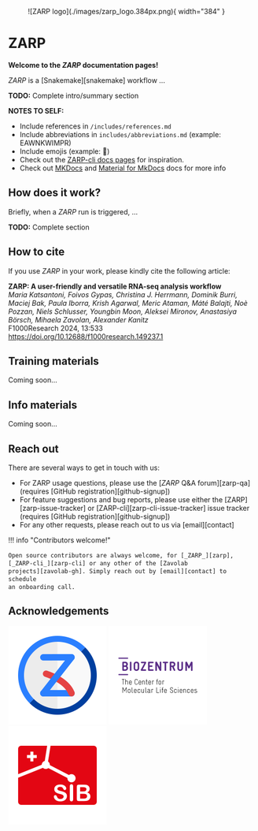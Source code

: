 <figure markdown>
  ![ZARP logo](./images/zarp_logo.384px.png){ width="384" }
</figure>

# ZARP

**Welcome to the _ZARP_ documentation pages!**

_ZARP_ is a [Snakemake][snakemake] workflow ...

**TODO:** Complete intro/summary section

**NOTES TO SELF:**

- Include references in `/includes/references.md`
- Include abbreviations in `includes/abbreviations.md` (example: EAWNKWIMPR)
- Include emojis (example: :rocket:)
- Check out the [ZARP-cli docs pages](https://zavolab.github.io/zarp-cli/)
for inspiration.
- Check out [MKDocs](https://www.mkdocs.org/) and [Material for
MkDocs](https://squidfunk.github.io/mkdocs-material/) docs for more info

## How does it work?

Briefly, when a _ZARP_ run is triggered, ...

**TODO:** Complete section

## How to cite

If you use _ZARP_ in your work, please kindly cite the following article:

**ZARP: A user-friendly and versatile RNA-seq analysis workflow**  
_Maria Katsantoni, Foivos Gypas, Christina J. Herrmann, Dominik Burri, Maciej
Bak, Paula Iborra, Krish Agarwal, Meric Ataman, Máté Balajti, Noè Pozzan, Niels
Schlusser, Youngbin Moon, Aleksei Mironov, Anastasiya Börsch, Mihaela Zavolan,
Alexander Kanitz_  
F1000Research 2024, 13:533  
<https://doi.org/10.12688/f1000research.149237.1>

## Training materials

Coming soon...

## Info materials

Coming soon...

## Reach out

There are several ways to get in touch with us:

- For ZARP usage questions, please use the [_ZARP_ Q&A forum][zarp-qa] (requires
  [GitHub registration][github-signup])
- For feature suggestions and bug reports, please use either the
  [ZARP][zarp-issue-tracker] or [ZARP-cli][zarp-cli-issue-tracker] issue
  tracker (requires [GitHub registration][github-signup])
- For any other requests, please reach out to us via [email][contact]

!!! info "Contributors welcome!"

    Open source contributors are always welcome, for [_ZARP_][zarp],
    [_ZARP-cli_][zarp-cli] or any other of the [Zavolab
    projects][zavolab-gh]. Simply reach out by [email][contact] to schedule
    an onboarding call.

## Acknowledgements

[![Zavolab](images/zavolab_logo.200px.png)](https://www.biozentrum.unibas.ch/research/research-groups/research-groups-a-z/overview/unit/research-group-mihaela-zavolan)
[![Biozentrum, University of Basel](images/biozentrum_logo.200px.png)](https://www.biozentrum.unibas.ch/)
[![Swiss Institute of Bioinformatics](images/sib_logo.200px.png)](https://www.sib.swiss/)
